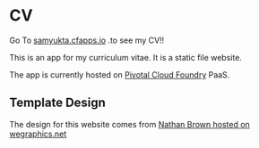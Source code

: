 # CV

Go To [samyukta.cfapps.io](http://samyukta.cfapps.io/) .to see my CV!!

This is an app for my curriculum vitae. It is a static file website.

The app is currently hosted on [Pivotal Cloud Foundry](https://pivotal.io/platform) PaaS.

## Template Design

The design for this website comes from [Nathan Brown hosted on wegraphics.net](http://wegraphics.net/downloads/one-a-free-one-page-web-resume-template/)

